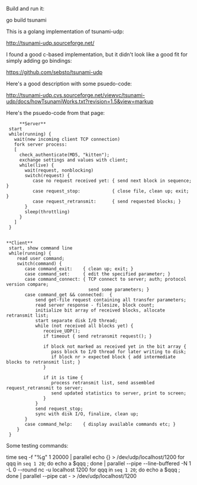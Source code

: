 Build and run it:

go build
tsunami


This is a golang implementation of tsunami-udp:

http://tsunami-udp.sourceforge.net/

I found a good c-based implementation, but it didn't look like a good fit for simply adding go bindings:

https://github.com/sebsto/tsunami-udp

Here's a good description with some psuedo-code:

http://tsunami-udp.cvs.sourceforge.net/viewvc/tsunami-udp/docs/howTsunamiWorks.txt?revision=1.5&view=markup

Here's the psuedo-code from that page:

         **Server**
	 start
	 while(running) {
	   wait(new incoming client TCP connection)
	   fork server process:
	   [
	     check_authenticate(MD5, "kitten");
	     exchange settings and values with client;
	     while(live) {
	       wait(request, nonblocking)
	       switch(request) {
	          case no request received yet: { send next block in sequence; }
	          case request_stop:            { close file, clean up; exit; }
	          case request_retransmit:      { send requested blocks; }
	       }
	       sleep(throttling)
	     }
	   ]
	 }
	

	**Client**
	 start, show command line
	 while(running) {
	    read user command;
	    switch(command) {
	       case command_exit:    { clean up; exit; }
	       case command_set:     { edit the specified parameter; }
	       case command_connect: { TCP connect to server; auth; protocol version compare;
	                               send some parameters; }
	       case command_get && connected:  { 
	           send get-file request containing all transfer parameters;
	           read server response - filesize, block count;
	           initialize bit array of received blocks, allocate retransmit list;
	           start separate disk I/O thread;
	           while (not received all blocks yet) {
	              receive_UDP();
	              if timeout { send retransmit request(); }
	
	              if block not marked as received yet in the bit array {
	                 pass block to I/O thread for later writing to disk;
	                 if block nr > expected block { add intermediate blocks to retransmit list; }
	              }
	
	              if it is time { 
	                 process retransmit list, send assembled request_retransmit to server;
	                 send updated statistics to server, print to screen;
	              } 
	           }
	           send request_stop;
	           sync with disk I/O, finalize, clean up;
	       }
	       case command_help:    { display available commands etc; }
	    }
	 }

Some testing commands:

time seq -f "%g" 1 20000 | parallel    echo {} \> /dev/udp/localhost/1200
for qqq in `seq 1 20`; do echo a $qqq ; done | parallel --pipe --line-buffered -N 1 -L 0 --round nc -u localhost 1200
for qqq in `seq 1 20`; do echo a $qqq ; done | parallel --pipe cat - \> /dev/udp/localhost/1200
